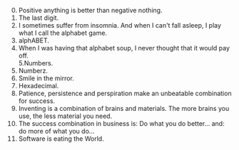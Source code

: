 0. Positive anything is better than negative nothing.  
1. The last digit.  
2. I sometimes suffer from insomnia. And when I can't fall asleep, I play what I call the alphabet game.  
3. alphABET.  
4. When I was having that alphabet soup, I never thought that it would pay off.  
5.Numbers.  
6. Numberz.  
7. Smile in the mirror.  
8. Hexadecimal.  
9. Patience, persistence and perspiration make an unbeatable combination for success.  
10. Inventing is a combination of brains and materials. The more brains you use, the less material you need.  
11. The success combination in business is: Do what you do better... and: do more of what you do...  
12. Software is eating the World.
